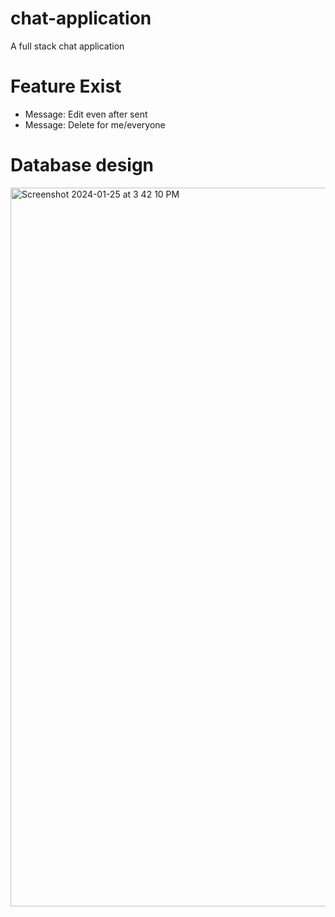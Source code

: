 # chat-application
A full stack chat application

# Feature Exist
<ul>
  <li> 
  Message: Edit even after sent
  </li>
  <li>
    Message: Delete for me/everyone
  </li>
</ul>

# Database design
<img width="1150" alt="Screenshot 2024-01-25 at 3 42 10 PM" src="https://github.allstate.com/storage/user/22015/files/bedab643-577c-4da2-97f2-7bf5dee15d01">
